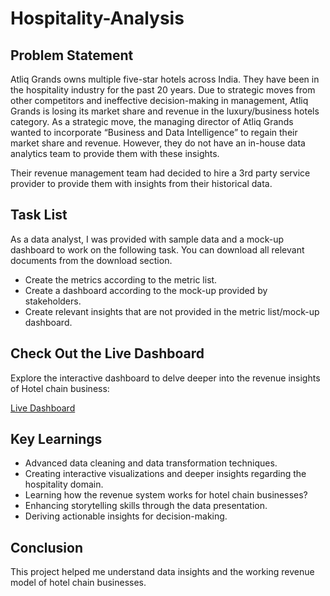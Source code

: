 # Hospitality-Analysis

## Problem Statement

Atliq Grands owns multiple five-star hotels across India. They have been in the hospitality industry for the past 20 years. Due to strategic moves from other competitors and ineffective decision-making in management, Atliq Grands is losing its market share and revenue in the luxury/business hotels category. As a strategic move, the managing director of Atliq Grands wanted to incorporate “Business and Data Intelligence” to regain their market share and revenue. However, they do not have an in-house data analytics team to provide them with these insights.

Their revenue management team had decided to hire a 3rd party service provider to provide them with insights from their historical data.

## Task List

As a data analyst, I was provided with sample data and a mock-up dashboard to work on the following task. You can download all relevant documents from the download section.

- Create the metrics according to the metric list.
- Create a dashboard according to the mock-up provided by stakeholders.
- Create relevant insights that are not provided in the metric list/mock-up dashboard.

## Check Out the Live Dashboard

Explore the interactive dashboard to delve deeper into the revenue insights of Hotel chain business:

[Live Dashboard](https://app.powerbi.com/view?r=eyJrIjoiMDE4Njc5YjctY2Q5OS00ZGJkLTlmZTEtYWY4ODYyNDIxNmRkIiwidCI6ImM2ZTU0OWIzLTVmNDUtNDAzMi1hYWU5LWQ0MjQ0ZGM1YjJjNCJ9)

## Key Learnings
- Advanced data cleaning and data transformation techniques.
- Creating interactive visualizations and deeper insights regarding the hospitality domain.
- Learning how the revenue system works for hotel chain businesses?
- Enhancing storytelling skills through the data presentation.
- Deriving actionable insights for decision-making.

## Conclusion 
This project helped me understand data insights and the working revenue model of hotel chain businesses.   
